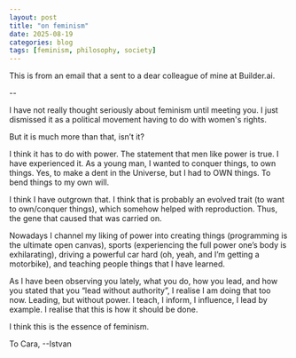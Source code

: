 ```yaml
---
layout: post
title: "on feminism"
date: 2025-08-19
categories: blog
tags: [feminism, philosophy, society]
---
```


This is from an email that a sent to a dear colleague of mine at Builder.ai.

--

I have not really thought seriously about feminism until meeting you. I just dismissed it as a political movement having to do with women's rights.

But it is much more than that, isn’t it?

I think it has to do with power. The statement that men like power is true. I have experienced it. As a young man, I wanted to conquer things, to own things. Yes, to make a dent in the Universe, but I had to OWN things. To bend things to my own will.

I think I have outgrown that. I think that is probably an evolved trait (to want to own/conquer things), which somehow helped with reproduction. Thus, the gene that caused that was carried on.

Nowadays I channel my liking of power into creating things (programming is the ultimate open canvas), sports (experiencing the full power one’s body is exhilarating), driving a powerful car hard (oh, yeah, and I’m getting a motorbike), and teaching people things that I have learned.

As I have been observing you lately, what you do, how you lead, and how you stated that you “lead without authority”, I realise I am doing that too now. Leading, but without power. I teach, I inform, I influence, I lead by example. I realise that this is how it should be done.

I think this is the essence of feminism.

To Cara,
--Istvan
